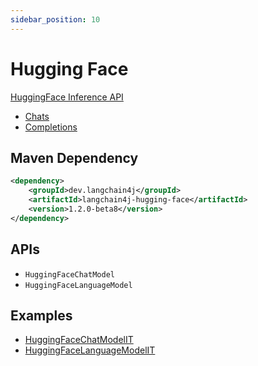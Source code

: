 ```yaml
---
sidebar_position: 10
---
```


# Hugging Face

[HuggingFace Inference API](https://huggingface.co/docs/api-inference/index)

- [Chats](https://huggingface.co/docs/api-inference/detailed_parameters#text-generation-task)
- [Completions](https://huggingface.co/docs/api-inference/detailed_parameters#text-generation-task)


## Maven Dependency

```xml
<dependency>
    <groupId>dev.langchain4j</groupId>
    <artifactId>langchain4j-hugging-face</artifactId>
    <version>1.2.0-beta8</version>
</dependency>
```

## APIs

- `HuggingFaceChatModel`
- `HuggingFaceLanguageModel`


## Examples

- [HuggingFaceChatModelIT](https://github.com/langchain4j/langchain4j/blob/main/langchain4j-hugging-face/src/test/java/dev/langchain4j/model/huggingface/HuggingFaceChatModelIT.java)
- [HuggingFaceLanguageModelIT](https://github.com/langchain4j/langchain4j/blob/main/langchain4j-hugging-face/src/test/java/dev/langchain4j/model/huggingface/HuggingFaceLanguageModelIT.java)
